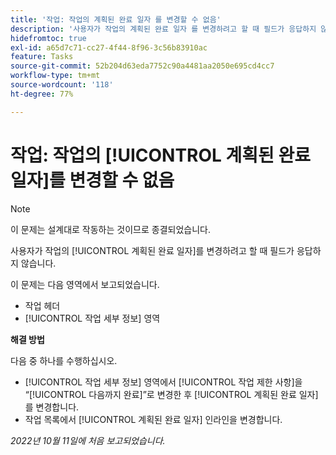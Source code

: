 ```yaml
---
title: '작업: 작업의 계획된 완료 일자 를 변경할 수 없음'
description: '사용자가 작업의 계획된 완료 일자 를 변경하려고 할 때 필드가 응답하지 않습니다. '
hidefromtoc: true
exl-id: a65d7c71-cc27-4f44-8f96-3c56b83910ac
feature: Tasks
source-git-commit: 52b204d63eda7752c90a4481aa2050e695cd4cc7
workflow-type: tm+mt
source-wordcount: '118'
ht-degree: 77%

---
```


# 작업: 작업의 [!UICONTROL 계획된 완료 일자]를 변경할 수 없음

>[!NOTE]
>
>이 문제는 설계대로 작동하는 것이므로 종결되었습니다.

사용자가 작업의 [!UICONTROL 계획된 완료 일자]를 변경하려고 할 때 필드가 응답하지 않습니다.

이 문제는 다음 영역에서 보고되었습니다.

* 작업 헤더
* [!UICONTROL 작업 세부 정보] 영역

**해결 방법**

다음 중 하나를 수행하십시오.

* [!UICONTROL 작업 세부 정보] 영역에서 [!UICONTROL 작업 제한 사항]을 “[!UICONTROL 다음까지 완료]”로 변경한 후 [!UICONTROL 계획된 완료 일자]를 변경합니다.
* 작업 목록에서 [!UICONTROL 계획된 완료 일자] 인라인을 변경합니다.

_2022년 10월 11일에 처음 보고되었습니다._
